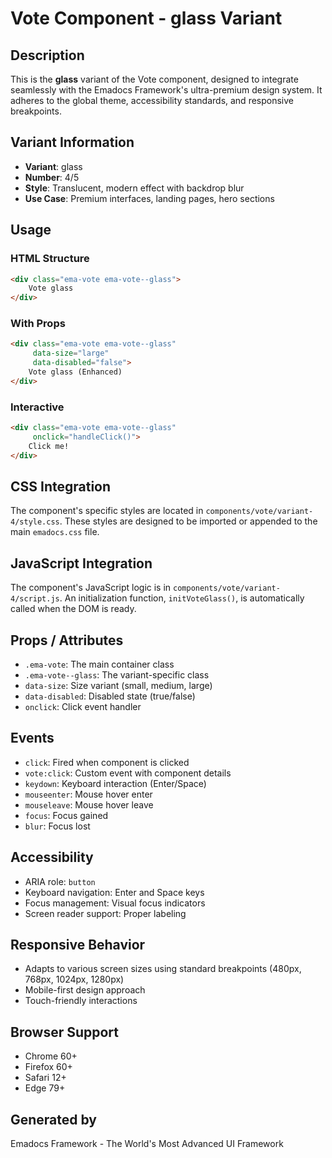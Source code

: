 # Vote Component - glass Variant

## Description
This is the **glass** variant of the Vote component, designed to integrate seamlessly with the Emadocs Framework's ultra-premium design system. It adheres to the global theme, accessibility standards, and responsive breakpoints.

## Variant Information
- **Variant**: glass
- **Number**: 4/5
- **Style**: Translucent, modern effect with backdrop blur
- **Use Case**: Premium interfaces, landing pages, hero sections

## Usage

### HTML Structure
```html
<div class="ema-vote ema-vote--glass">
    Vote glass
</div>
```

### With Props
```html
<div class="ema-vote ema-vote--glass" 
     data-size="large" 
     data-disabled="false">
    Vote glass (Enhanced)
</div>
```

### Interactive
```html
<div class="ema-vote ema-vote--glass" 
     onclick="handleClick()">
    Click me!
</div>
```

## CSS Integration
The component's specific styles are located in `components/vote/variant-4/style.css`. These styles are designed to be imported or appended to the main `emadocs.css` file.

## JavaScript Integration
The component's JavaScript logic is in `components/vote/variant-4/script.js`. An initialization function, `initVoteGlass()`, is automatically called when the DOM is ready.

## Props / Attributes
- `.ema-vote`: The main container class
- `.ema-vote--glass`: The variant-specific class
- `data-size`: Size variant (small, medium, large)
- `data-disabled`: Disabled state (true/false)
- `onclick`: Click event handler

## Events
- `click`: Fired when component is clicked
- `vote:click`: Custom event with component details
- `keydown`: Keyboard interaction (Enter/Space)
- `mouseenter`: Mouse hover enter
- `mouseleave`: Mouse hover leave
- `focus`: Focus gained
- `blur`: Focus lost

## Accessibility
- ARIA role: `button`
- Keyboard navigation: Enter and Space keys
- Focus management: Visual focus indicators
- Screen reader support: Proper labeling

## Responsive Behavior
- Adapts to various screen sizes using standard breakpoints (480px, 768px, 1024px, 1280px)
- Mobile-first design approach
- Touch-friendly interactions

## Browser Support
- Chrome 60+
- Firefox 60+
- Safari 12+
- Edge 79+

## Generated by
Emadocs Framework - The World's Most Advanced UI Framework

